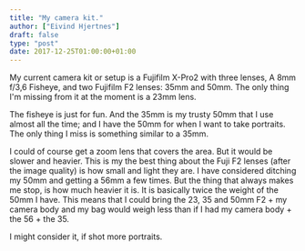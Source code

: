 ```yaml
---
title: "My camera kit."
author: ["Eivind Hjertnes"]
draft: false
type: "post"
date: 2017-12-25T01:00:00+01:00
---
```


My current camera kit or setup is a Fujifilm X-Pro2 with three lenses, A
8mm f/3,6 Fisheye, and two Fujifilm F2 lenses: 35mm and 50mm. The only
thing I'm missing from it at the moment is a 23mm lens.

The fisheye is just for fun. And the 35mm is my trusty 50mm that I use
almost all the time; and I have the 50mm for when I want to take
portraits. The only thing I miss is something similar to a 35mm.

I could of course get a zoom lens that covers the area. But it would be
slower and heavier. This is my the best thing about the Fuji F2 lenses
(after the image quality) is how small and light they are. I have
considered ditching my 50mm and getting a 56mm a few times. But the
thing that always makes me stop, is how much heavier it is. It is
basically twice the weight of the 50mm I have. This means that I could
bring the 23, 35 and 50mm F2 + my camera body and my bag would weigh
less than if I had my camera body + the 56 + the 35.

I might consider it, if shot more portraits.
